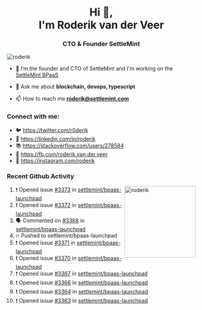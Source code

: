 <h1 align="center">Hi 👋,<br/> I'm Roderik van der Veer</h1>
<h3 align="center">CTO & Founder SettleMint</h3>

<p align="left"> <img src="https://komarev.com/ghpvc/?username=roderik" alt="roderik" /> </p>

- 🔭 I’m the founder and CTO of SettleMint and I'm working on the [SettleMint BPaaS](https://settlemint.com)

- 💬 Ask me about **blockchain, devops, typescript**

- 📫 How to reach me **roderik@settlemint.com**



### Connect with me:

- 🐦 https://twitter.com/r0derik
- 🏢 https://linkedin.com/in/roderik
- 📚 https://stackoverflow.com/users/278584
- 🙊 https://fb.com/roderik.van.der.veer
- 📸 https://instagram.com/roderik

### Recent Github Activity
<img src="https://github-readme-stats.vercel.app/api?username=roderik&show_icons=true&count_private=true" alt="roderik" align="right" height="190" />

<!--START_SECTION:activity-->
1. ❗️ Opened issue [#3373](https://github.com/settlemint/bpaas-launchpad/issues/3373) in [settlemint/bpaas-launchpad](https://github.com/settlemint/bpaas-launchpad)
2. ❗️ Opened issue [#3372](https://github.com/settlemint/bpaas-launchpad/issues/3372) in [settlemint/bpaas-launchpad](https://github.com/settlemint/bpaas-launchpad)
3. 🗣 Commented on [#3368](https://github.com/settlemint/bpaas-launchpad/issues/3368) in [settlemint/bpaas-launchpad](https://github.com/settlemint/bpaas-launchpad)
4. 🔥 Pushed to settlemint/bpaas-launchpad
5. ❗️ Opened issue [#3371](https://github.com/settlemint/bpaas-launchpad/issues/3371) in [settlemint/bpaas-launchpad](https://github.com/settlemint/bpaas-launchpad)
6. ❗️ Opened issue [#3370](https://github.com/settlemint/bpaas-launchpad/issues/3370) in [settlemint/bpaas-launchpad](https://github.com/settlemint/bpaas-launchpad)
7. ❗️ Opened issue [#3367](https://github.com/settlemint/bpaas-launchpad/issues/3367) in [settlemint/bpaas-launchpad](https://github.com/settlemint/bpaas-launchpad)
8. ❗️ Opened issue [#3366](https://github.com/settlemint/bpaas-launchpad/issues/3366) in [settlemint/bpaas-launchpad](https://github.com/settlemint/bpaas-launchpad)
9. ❗️ Opened issue [#3364](https://github.com/settlemint/bpaas-launchpad/issues/3364) in [settlemint/bpaas-launchpad](https://github.com/settlemint/bpaas-launchpad)
10. ❗️ Opened issue [#3363](https://github.com/settlemint/bpaas-launchpad/issues/3363) in [settlemint/bpaas-launchpad](https://github.com/settlemint/bpaas-launchpad)
<!--END_SECTION:activity-->